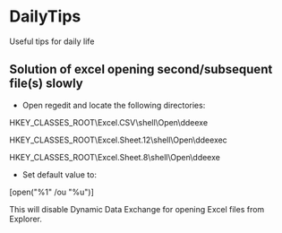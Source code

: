 # DailyTips
 Useful tips for daily life

## Solution of excel opening second/subsequent file(s) slowly
 - Open regedit and locate the following directories:
 
 HKEY_CLASSES_ROOT\Excel.CSV\shell\Open\ddeexe
 
 HKEY_CLASSES_ROOT\Excel.Sheet.12\shell\Open\ddeexec
 
 HKEY_CLASSES_ROOT\Excel.Sheet.8\shell\Open\ddeexe
 

 - Set default value to:

 [open("%1" /ou "%u")]

 This will disable Dynamic Data Exchange for opening Excel files from Explorer.
